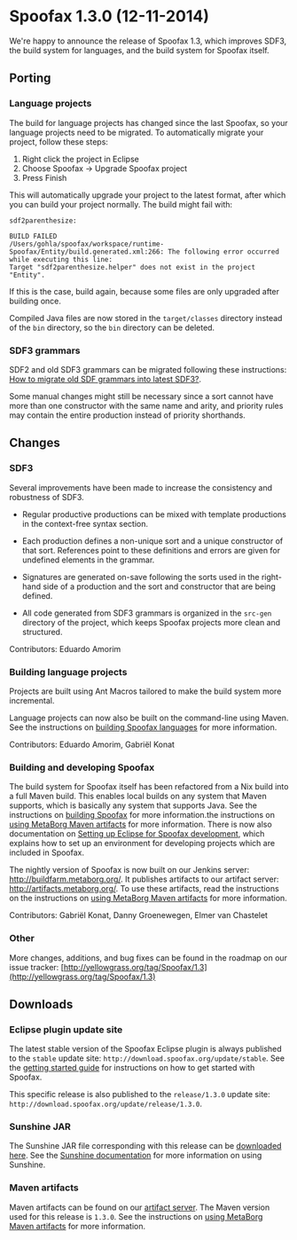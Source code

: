 # Spoofax 1.3.0 (12-11-2014)

We're happy to announce the release of Spoofax 1.3, which improves SDF3, the build system for languages, and the build system for Spoofax itself.

## Porting

### Language projects

The build for language projects has changed since the last Spoofax, so your language projects need to be migrated. To automatically migrate your project, follow these steps:

1. Right click the project in Eclipse
2. Choose Spoofax -> Upgrade Spoofax project
3. Press Finish

This will automatically upgrade your project to the latest format, after which you can build your project normally. The build might fail with:

```
sdf2parenthesize:

BUILD FAILED
/Users/gohla/spoofax/workspace/runtime-Spoofax/Entity/build.generated.xml:266: The following error occurred while executing this line:
Target "sdf2parenthesize.helper" does not exist in the project "Entity".
```

If this is the case, build again, because some files are only upgraded after building once.

Compiled Java files are now stored in the `target/classes` directory instead of the `bin` directory, so the `bin` directory can be deleted.

### SDF3 grammars

SDF2 and old SDF3 grammars can be migrated following these instructions: [How to migrate old SDF grammars into latest SDF3?](../../langdev/meta/lang/sdf3.md).

Some manual changes might still be necessary since a sort cannot have more than one constructor with the same name and arity, and priority rules may contain the entire production instead of priority shorthands.

## Changes

### SDF3

Several improvements have been made to increase the consistency and robustness of SDF3.

- Regular productive productions can be mixed with template productions in the context-free syntax section.

- Each production defines a non-unique sort and a unique constructor of that sort. References point to these definitions and errors are given for undefined elements in the grammar.

- Signatures are generated on-save following the sorts used in the right-hand side of a production and the sort and constructor that are being defined.

- All code generated from SDF3 grammars is organized in the `src-gen` directory of the project, which keeps Spoofax projects more clean and structured.


Contributors: Eduardo Amorim

### Building language projects

Projects are built using Ant Macros tailored to make the build system more incremental.

Language projects can now also be built on the command-line using Maven. See the instructions on [building Spoofax languages](../../dev/build.rst) for more information.


Contributors: Eduardo Amorim, Gabriël Konat

### Building and developing Spoofax

The build system for Spoofax itself has been refactored from a Nix build into a full Maven build. This enables local builds on any system that Maven supports, which is basically any system that supports Java. See the instructions on [building Spoofax](../../dev/build.rst) for more information.the instructions on [using MetaBorg Maven artifacts](../../dev/maven.rst) for more information.
There is now also documentation on [Setting up Eclipse for Spoofax development](../../dev/dev.md), which explains how to set up an environment for developing projects which are included in Spoofax.

The nightly version of Spoofax is now built on our Jenkins server: <http://buildfarm.metaborg.org/>. It publishes artifacts to our artifact server: <http://artifacts.metaborg.org/>. To use these artifacts, read the instructions on the instructions on [using MetaBorg Maven artifacts](../../dev/maven.rst) for more information.


Contributors: Gabriël Konat, Danny Groenewegen, Elmer van Chastelet

### Other

More changes, additions, and bug fixes can be found in the roadmap on our issue tracker: [http://yellowgrass.org/tag/Spoofax/1.3](http://yellowgrass.org/tag/Spoofax/1.3)

## Downloads

### Eclipse plugin update site

The latest stable version of the Spoofax Eclipse plugin is always published to the `stable` update site: `http://download.spoofax.org/update/stable`. See the [getting started guide](../../langdev/start.rst) for instructions on how to get started with Spoofax.

This specific release is also published to the `release/1.3.0` update site: `http://download.spoofax.org/update/release/1.3.0`.

### Sunshine JAR

The Sunshine JAR file corresponding with this release can be [downloaded here](http://download.spoofax.org/update/release/1.3.0/sunshine.jar). See the [Sunshine documentation](http://metaborg.org/spoofax/sunshine) for more information on using Sunshine.

### Maven artifacts

Maven artifacts can be found on our [artifact server](http://artifacts.metaborg.org/content/repositories/releases/org/metaborg/). The Maven version used for this release is `1.3.0`. See the instructions on [using MetaBorg Maven artifacts](../../dev/maven.rst) for more information.
